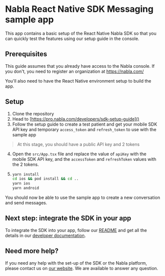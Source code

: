# Nabla React Native SDK Messaging sample app

This app contains a basic setup of the React Native Nabla SDK so that you can quickly test the features using our setup guide in the console.

## Prerequisites

This guide assumes that you already have access to the Nabla console. If you don't, you need to register an organization at https://nabla.com/

You'll also need to have the React Native environment setup to build the app.

## Setup

1. Clone the repository
2. Head to [https://pro.nabla.com/developers/sdk-setup-guide]()
3. Follow the setup guide to create a test patient and get your mobile SDK API key and temporary `access_token` and `refresh_token` to use with the sample app

> At this stage, you should have a public API key and 2 tokens

4. Open the `src/App.tsx` file and replace the value of `apiKey` with the mobile SDK API key, and the `accessToken` and `refreshToken` values with the 2 tokens.
5. ```sh
   yarn install
   cd ios && pod install && cd ..
   yarn ios
   yarn android
   ```

You should now be able to use the sample app to create a new conversation and send messages.

## Next step: integrate the SDK in your app

To integrate the SDK into your app, follow our [README](https://github.com/nabla/nabla-react-native) and get all the details in our [developer documentation](https://docs.nabla.com).

## Need more help?

If you need any help with the set-up of the SDK or the Nabla platform, please contact us on [our website](https://nabla.com). We are available to answer any question.
